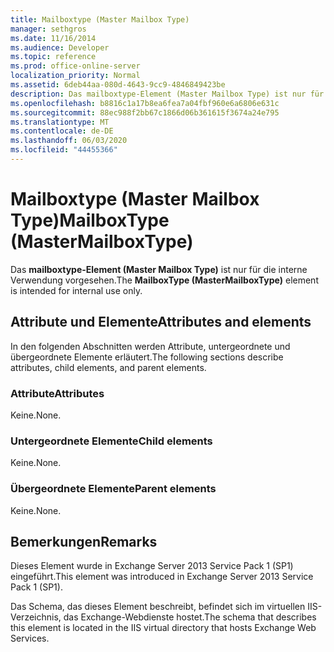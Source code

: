 ```yaml
---
title: Mailboxtype (Master Mailbox Type)
manager: sethgros
ms.date: 11/16/2014
ms.audience: Developer
ms.topic: reference
ms.prod: office-online-server
localization_priority: Normal
ms.assetid: 6deb44aa-080d-4643-9cc9-4846849423be
description: Das mailboxtype-Element (Master Mailbox Type) ist nur für die interne Verwendung vorgesehen.
ms.openlocfilehash: b8816c1a17b8ea6fea7a04fbf960e6a6806e631c
ms.sourcegitcommit: 88ec988f2bb67c1866d06b361615f3674a24e795
ms.translationtype: MT
ms.contentlocale: de-DE
ms.lasthandoff: 06/03/2020
ms.locfileid: "44455366"
---
```

# <a name="mailboxtype-mastermailboxtype"></a><span data-ttu-id="4f145-103">Mailboxtype (Master Mailbox Type)</span><span class="sxs-lookup"><span data-stu-id="4f145-103">MailboxType (MasterMailboxType)</span></span>

<span data-ttu-id="4f145-104">Das **mailboxtype-Element (Master Mailbox Type)** ist nur für die interne Verwendung vorgesehen.</span><span class="sxs-lookup"><span data-stu-id="4f145-104">The **MailboxType (MasterMailboxType)** element is intended for internal use only.</span></span> 

## <a name="attributes-and-elements"></a><span data-ttu-id="4f145-105">Attribute und Elemente</span><span class="sxs-lookup"><span data-stu-id="4f145-105">Attributes and elements</span></span>

<span data-ttu-id="4f145-106">In den folgenden Abschnitten werden Attribute, untergeordnete und übergeordnete Elemente erläutert.</span><span class="sxs-lookup"><span data-stu-id="4f145-106">The following sections describe attributes, child elements, and parent elements.</span></span>
  
### <a name="attributes"></a><span data-ttu-id="4f145-107">Attribute</span><span class="sxs-lookup"><span data-stu-id="4f145-107">Attributes</span></span>

<span data-ttu-id="4f145-108">Keine.</span><span class="sxs-lookup"><span data-stu-id="4f145-108">None.</span></span>
  
### <a name="child-elements"></a><span data-ttu-id="4f145-109">Untergeordnete Elemente</span><span class="sxs-lookup"><span data-stu-id="4f145-109">Child elements</span></span>

<span data-ttu-id="4f145-110">Keine.</span><span class="sxs-lookup"><span data-stu-id="4f145-110">None.</span></span>
  
### <a name="parent-elements"></a><span data-ttu-id="4f145-111">Übergeordnete Elemente</span><span class="sxs-lookup"><span data-stu-id="4f145-111">Parent elements</span></span>

<span data-ttu-id="4f145-112">Keine.</span><span class="sxs-lookup"><span data-stu-id="4f145-112">None.</span></span>
  
## <a name="remarks"></a><span data-ttu-id="4f145-113">Bemerkungen</span><span class="sxs-lookup"><span data-stu-id="4f145-113">Remarks</span></span>

<span data-ttu-id="4f145-114">Dieses Element wurde in Exchange Server 2013 Service Pack 1 (SP1) eingeführt.</span><span class="sxs-lookup"><span data-stu-id="4f145-114">This element was introduced in Exchange Server 2013 Service Pack 1 (SP1).</span></span>
  
<span data-ttu-id="4f145-115">Das Schema, das dieses Element beschreibt, befindet sich im virtuellen IIS-Verzeichnis, das Exchange-Webdienste hostet.</span><span class="sxs-lookup"><span data-stu-id="4f145-115">The schema that describes this element is located in the IIS virtual directory that hosts Exchange Web Services.</span></span>
  

